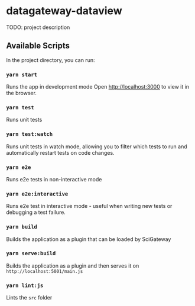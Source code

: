 # datagateway-dataview

TODO: project description

## Available Scripts

In the project directory, you can run:

### `yarn start`

Runs the app in development mode
Open [http://localhost:3000](http://localhost:3000) to view it in the browser.

### `yarn test`

Runs unit tests

### `yarn test:watch`

Runs unit tests in watch mode, allowing you to filter which tests to run and automatically restart tests on code changes.

### `yarn e2e`

Runs e2e tests in non-interactive mode

### `yarn e2e:interactive`

Runs e2e test in interactive mode - useful when writing new tests or debugging a test failure.

### `yarn build`

Builds the application as a plugin that can be loaded by SciGateway

### `yarn serve:build`

Builds the application as a plugin and then serves it on `http://localhost:5001/main.js`

### `yarn lint:js`

Lints the `src` folder
